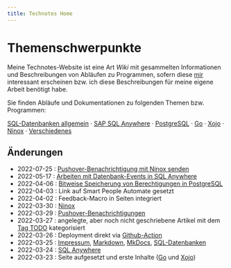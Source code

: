 ```yaml
---
title: Technotes Home
---
```


# Themenschwerpunkte

Meine Technotes-Website ist eine Art *Wiki* mit gesammelten Informationen und Beschreibungen von Abläufen zu Programmen, sofern diese <a href="https://www.jakoubek.net/?ref=tnt" target="_blank">mir</a> interessant erscheinen bzw. ich diese Beschreibungen für meine eigene Arbeit benötigt habe.

Sie finden Abläufe und Dokumentationen zu folgenden Themen bzw. Programmen:

[SQL-Datenbanken allgemein](sql/) &middot; [SAP SQL Anywhere](sql-anywhere/) &middot; [PostgreSQL](postgresql/) &middot; [Go](go/) &middot; [Xojo](xojo/) &middot; [Ninox](ninox/) &middot; [Verschiedenes](misc/)

## Änderungen

- 2022-07-25 : [Pushover-Benachrichtigung mit Ninox senden](/ninox/pushover-benachrichtigung-mit-ninox-senden/)
- 2022-05-17 : [Arbeiten mit Datenbank-Events in SQL Anywhere](/sql-anywhere/datenbank-events/)
- 2022-04-06 : [Bitweise Speicherung von Berechtigungen in PostgreSQL](/postgresql/bitwise/)
- 2022-04-03 : Link auf Smart People Automate gesetzt
- 2022-04-02 : Feedback-Macro in Seiten integriert 
- 2022-03-30 : [Ninox](/ninox/)
- 2022-03-29 : [Pushover-Benachrichtigungen](/misc/pushover/)
- 2022-03-27 : angelegte, aber noch nicht geschriebene Artikel mit dem [Tag TODO](/tags/) kategorisiert
- 2022-03-26 : Deployment direkt via [Github-Action](/misc/github-actions/)
- 2022-03-25 : [Impressum](/info), [Markdown](/misc/markdown), [MkDocs](/misc/mkdocs), [SQL-Datenbanken](/sql/)
- 2022-03-24 : [SQL Anywhere](/sql-anywhere/)
- 2022-03-23 : Seite aufgesetzt und erste Inhalte ([Go](go/) und [Xojo](xojo/))

